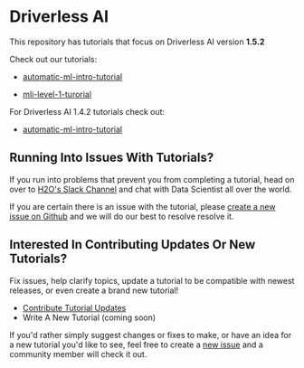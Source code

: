 
# Driverless AI

This repository has tutorials that focus on Driverless AI version **1.5.2**

Check out our tutorials:

- [automatic-ml-intro-tutorial](https://github.com/h2oai/tutorials/blob/master/DriverlessAI/automatic-ml-intro-tutorial/automatic-ml-intro-tutorial.md)

- [mli-level-1-turorial](https://github.com/h2oai/tutorials/tree/master/DriverlessAI/mli-level-1-tutorial)

For Driverless AI 1.4.2 tutorials check out:

- [automatic-ml-intro-tutorial](https://github.com/h2oai/tutorials/tree/1.4.2/DriverlessAI/automatic-ml-intro-tutorial)

## Running Into Issues With Tutorials?

If you run into problems that prevent you from completing a tutorial, head on over to [H2O's Slack Channel](https://www.h2o.ai/community/driverless-ai-community/) and chat with Data Scientist all over the world.

If you are certain there is an issue with the tutorial, please [create a new issue on Github](https://github.com/h2oai/tutorials/issues) and we will do our best to resolve resolve it.

## Interested In Contributing Updates Or New Tutorials?

Fix issues, help clarify topics, update a tutorial to be compatible with newest releases, or even create a brand new tutorial!

- [Contribute Tutorial Updates](https://github.com/h2oai/tutorials/blob/master/.github/contribute-tutorial-updates.md)
- Write A New Tutorial (coming soon)

If you'd rather simply suggest changes or fixes to make, or have an idea for a new tutorial you'd like to see, feel free to create a [new issue](https://github.com/h2oai/tutorials/issues)  and a community member will check it out.
